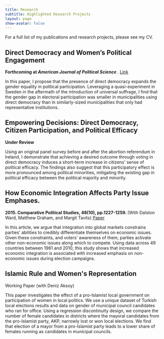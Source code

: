 ```yaml
---
title: Research
subtitle: Highlighted Research Projects
layout: page
show-avatar: false
---
```

<p> For a full list of my publications and research projects, please see my CV. </p>
  <section class="spotlight">
    <h2> Direct Democracy and Women’s Political Engagement </h2><p> <b>  Forthcoming at <i> American Journal of Political Science </i> </b>. <a href="https://onlinelibrary.wiley.com/doi/full/10.1111/ajps.12420" target="_blank"> Link </a></p>
  <p> In this paper, I propose that the presence of direct democracy expands the gender
equality in political participation. Leveraging a quasi-experiment in Sweden in the aftermath of the
introduction of universal suffrage, I find that the gender gap in electoral participation was smaller in municipalities using direct democracy than in similarly-sized municipalities that only had representative institutions.</p>   
  </section>

  <section class="spotlight">
   <h2> Empowering Decisions: Direct Democracy, Citizen Participation, and Political Efficacy </h2> <p> <b>  Under Review </b> </p> 
  <p> Using an original panel survey before and after the abortion referendum in Ireland, I demonstrate that achieving a desired outcome through voting in direct democracy induces a short-term increase in citizens' sense of political efficacy. The findings also suggest that this participatory effect is more pronounced among political minorities, mitigating the existing gap in political efficacy between the political majority and minority. </p> 
  </section> 
  
  <section class="spotlight">
  <h2> How Economic Integration Affects Party Issue Emphases.</h2><p> <b> 2015. Comparative Political Studies, 48(10), pp.1227-1259. </b> (With Dalston Ward, Matthew Graham, and Margit Tavits)  <a href="https://journals.sagepub.com/doi/full/10.1177/0010414015576745" target="_blank"> Paper </a>
  
  <p> In this article, we argue that integration into global markets constrains parties’ abilities to credibly differentiate themselves on economic issues. Given these constraints, and voters’ awareness of them, parties activate other non-economic issues along which to compete. Using data across 49 countries between 1961 and 2010, this study shows that increased economic integration is associated with increased emphasis on non-economic issues during election campaigns. </p>
  </section>
  
<section class="highlight"> <h2> Islamic Rule and Women's Representation </h2> <p> Working Paper (with Deniz Aksoy) </p> 
  <p> This paper investigates the effect of a pro-Islamist local government on participation of women in local politics. We use a unique dataset of Turkish local elections results and data on gender of municipal council candidates who ran for office. Using a regression
discontinuity design, we compare the number of female candidates in districts where the mayoral candidates from the pro-Islamist party, AKP, narrowly lost or won local elections. We find that election of a mayor from a pro-Islamist party leads to a lower
share of females running as candidates in municipal councils. </p>
 </section>

